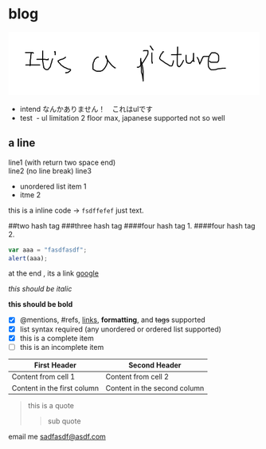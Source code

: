 # blog

![is a pic](img/its_a_picture.png)

- intend なんかありません！　これはulです
 - test
  - ul limitation 2 floor max, japanese supported not so well

a line
----

line1 (with return two space end)  
line2 (no line break)
line3

* unordered list item 1
* itme 2

this is a inline code -> `fsdffefef`  just text.

##two hash tag
###three hash tag
####four hash tag 1.
####four hash tag 2.

```javascript
var aaa = "fasdfasdf";
alert(aaa);
```

at the end , its a link [google](http://www.google.com)

*this should be italic*

**this should be bold**

- [x] @mentions, #refs, [links](), **formatting**, and <del>tags</del> supported
- [x] list syntax required (any unordered or ordered list supported)
- [x] this is a complete item
- [ ] this is an incomplete item

First Header | Second Header
------------ | -------------
Content from cell 1 | Content from cell 2
Content in the first column | Content in the second column


>this is a quote
>>sub quote

email me <sadfasdf@asdf.com>

